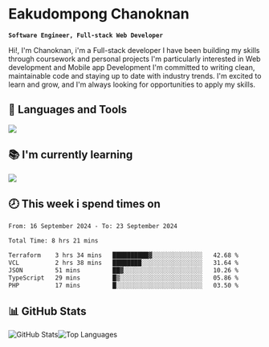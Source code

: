 # Eakudompong Chanoknan

**`Software Engineer, Full-stack Web Developer`**

<p>Hi!, I'm Chanoknan, i'm a Full-stack developer I have been building my skills
through coursework and personal projects I'm particularly interested in Web development
and Mobile app Development I'm committed to writing clean, maintainable
code and staying up to date with industry trends. I'm excited to learn
and grow, and I'm always looking for opportunities to apply my skills.</p>

## 🔧 Languages and Tools

  <a href="https://skillicons.dev">
    <img src="https://skillicons.dev/icons?i=typescript,javascript,html,css,php,java,python,laravel,nodejs,mongodb,react,nextjs,tailwind,mysql,planetscale,postgres,firebase&perline=9" />
  </a>
  
## 📚 I'm currently learning
  <a href="https://skillicons.dev">
    <img src="https://skillicons.dev/icons?i=go,rust,kotlin,androidstudio,graphql,docker,kubernetes,gcp,aws" />
  </a>

## 🕗 This week i spend times on

<!--START_SECTION:waka-->

```txt
From: 16 September 2024 - To: 23 September 2024

Total Time: 8 hrs 21 mins

Terraform    3 hrs 34 mins   ██████████▓░░░░░░░░░░░░░░   42.68 %
VCL          2 hrs 38 mins   ████████░░░░░░░░░░░░░░░░░   31.64 %
JSON         51 mins         ██▓░░░░░░░░░░░░░░░░░░░░░░   10.26 %
TypeScript   29 mins         █▒░░░░░░░░░░░░░░░░░░░░░░░   05.86 %
PHP          17 mins         █░░░░░░░░░░░░░░░░░░░░░░░░   03.50 %
```

<!--END_SECTION:waka-->

## 📊 GitHub Stats

<p style="display: flex">
  <img alt="GitHub Stats" src="https://github-readme-stats.vercel.app/api?username=EC-9624&show_icons=true&theme=gruvbox&count_private=true"/>
  <img alt="Top Languages" src="https://github-readme-stats.vercel.app/api/top-langs/?username=EC-9624&layout=compact&theme=gruvbox" />  
</p>
